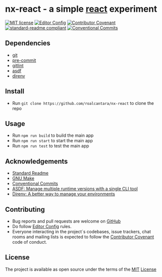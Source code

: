 # nx-react - a simple [react][8] experiment

[![MIT license](https://img.shields.io/badge/License-MIT-brightgreen.svg)](LICENSE)
[![Editor Config](https://img.shields.io/badge/Editor%20Config-1.0.1-crimson.svg)][3]
[![Contributor Covenant](https://img.shields.io/badge/Contributor%20Covenant-2.0-4baaaa.svg)][4]
[![standard-readme compliant](https://img.shields.io/badge/readme%20style-standard-brightgreen.svg?style=flat-square)][4]
[![Conventional Commits](https://img.shields.io/badge/Conventional%20Commits-1.0.0-yellow.svg)][13]

## Dependencies

- [git][5]
- [pre-commit][11]
- [gitlint][12]
- [asdf][14]
- [direnv][15]

## Install

- Run `git clone https://github.com/roalcantara/nx-react` to clone the repo

## Usage

- Run `npm run build` to build the main app
- Run `npm run start` to start the main app
- Run `npm run test` to test the main app

## Acknowledgements

- [Standard Readme][4]
- [GNU Make][10]
- [Conventional Commits][13]
- [ASDF: Manage multiple runtime versions with a single CLI tool][14]
- [Direnv: A better way to manage your environments][15]

## Contributing

- Bug reports and pull requests are welcome on [GitHub][0]
- Do follow [Editor Config][2] rules.
- Everyone interacting in the project`s codebases, issue trackers, chat rooms and mailing lists is expected to follow the [Contributor Covenant][3] code of conduct.

## License

The project is available as open source under the terms of the [MIT][1] [License](LICENSE)

[0]: https://github.com/roalcantara/nx-react "nx-react: a simple react experiment"
[1]: https://opensource.org/licenses/MIT "The MIT License"
[2]: https://editorconfig.org "EditorConfig"
[3]: https://contributor-covenant.org "A Code of Conduct for Open Source Communities"
[4]: https://github.com/RichardLitt/standard-readme "Standard Readme"
[5]: https://git-scm.com "Git"
[6]: https://nodejs.dev "NodeJs"
[8]: https://reactjs.org "React"
[9]: https://typescript.org "TypeScript"
[10]: https://www.gnu.org/s/make/manual/make.html "GNU Make"
[11]: https://pre-commit.com "A framework for managing and maintaining multi-language pre-commit hooks"
[12]: https://jorisroovers.com/gitlint "git commit message linter"
[13]: https://conventionalcommits.org "Conventional Commits"
[14]: https://asdf-vm.com "Manage multiple runtime versions with a single CLI tool"
[15]: http://direnv.net "A better way to manage your environments"
